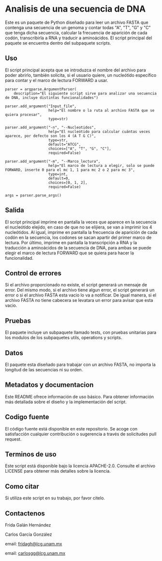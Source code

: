 # Analisis de una secuencia de DNA

Este es un paquete de Python diseñado para leer un archivo FASTA que contenga una secuencia de un genoma y contar todas "A", "T", "G" y "C" que tenga dicha secuencia, calcular la frecuencia de aparición de cada codón, transcribirla a RNA y traducir a aminoácidos.
El script principal del paquete se encuentra dentro del subpaquete scripts.

## Uso

El script principal acepta que se introduzca el nombre del archivo para poder abrirlo, también solicita, si el usuario quiere, un nucleótido específico para contar y el marco de lectura FORWARD a usar.

```
parser = argparse.ArgumentParser(
    description="El siguiente script sirve para analizar una secuencia de DNA, incluye distintas funcionalidades")

parser.add_argument("Input_file",
                    help="El nombre o la ruta al archivo FASTA que se quiera procesar",
                    type=str)

parser.add_argument("-n", "--Nucleotidos",
                    help="El nucleótido para calcular cuántas veces aparece, por defecto son los 4 (A T G C)",
                    type=str,
                    default="ATCG",
                    choices=["A", "T", "G", "C"],
                    required=False)

parser.add_argument("-m", "--Marco_lectura",
                    help="El marco de lectura a elegir, solo se puede FORWARD, inserte 0 para el mc 1, 1 para mc 2 o 2 para mc 3",
                    type=int,
                    default=0,
                    choices=[0, 1, 2],
                    required=False)

args = parser.parse_args()
```


## Salida

El script principal imprime en pantalla la veces que aparece en la secuencia el nucleótido elejido, en caso de que no se elijiera, se van a imprimir
los 4 nucleótidos.
Al igual, imprime en pantalla la frecuencia de aparición de cada codón en la secuencia, los codones se sacan apartir del primer marco de lectura.
Por último, imprime en pantalla la transcripción a RNA y la traducción a aminoácidos de la secuencia de DNA, para ambas se puede elegir el marco de lectura FORWARD que se quiera para hacer la funcionalidad.

## Control de errores

Si el archivo proporcionado no existe, el script generará un mensaje de error. 
Del mismo modo, si el archivo tiene algun error, el script generará un error o si el archivo FASTA esta vacio lo va a notificar.
De igual manera, si el archivo FASTA no tiene cabecera se levatara un error para avisar que esta vacio.

## Pruebas

El paquete incluye un subpaquete llamado tests, con pruebas unitarias para los modulos de los subpaquetes utils, operations y scripts.

## Datos

El paquete esta diseñado para trabajar con un archivo FASTA, no importa la longitud de las secuencias ni su orden.

## Metadatos y documentacion

Este README ofrece información de uso básico. Para obtener información más detallada sobre el diseño y la implementación del script.

## Codigo fuente

El código fuente está disponible en este repositorio. Se acoge con satisfacción cualquier contribución o sugerencia a través de solicitudes pull request.

## Terminos de uso

Este script está disponible bajo la licencia APACHE-2.0. Consulte el archivo LICENSE para obtener más detalles sobre la licencia.

## Como citar

Si utiliza este script en su trabajo, por favor citelo.

## Contactenos

Frida Galán Hernández

Carlos García González

email: <fridagh@lcg.unam.mx>

email: <carlosgg@lcg.unam.mx>